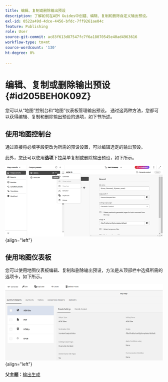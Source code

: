 ```yaml
---
title: 编辑、复制或删除输出预设
description: 了解如何在AEM Guides中创建、编辑、复制和删除自定义输出预设。
exl-id: 0522a49d-4dce-4456-bfdc-7ff9261ae04c
feature: Publishing
role: User
source-git-commit: ac83f613d87547fc7f6a18070545e40ad4963616
workflow-type: tm+mt
source-wordcount: '130'
ht-degree: 0%

---
```


# 编辑、复制或删除输出预设 {#id205BEH0K09Z}

您可以从“地图”控制台和“地图”仪表板管理输出预设。 通过这两种方法，您都可以获得编辑、复制和删除输出预设的选项，如下节所述。

## 使用地图控制台

通过直接将必填字段更改为所需的预设设置，可以编辑选定的输出预设。

此外，您还可以使用&#x200B;**选项**&#x200B;下拉菜单复制或删除输出预设，如下所示。


![](images/delete-preset-map-console.png){align="left"}


## 使用地图仪表板

您可以使用地图仪表板编辑、复制和删除输出预设，方法是从顶部栏中选择所需的选项卡，如下所示。

![](images/create-new-preset-map-dashboard-new.png){align="left"}



**父主题：**&#x200B;[&#x200B;输出生成](generate-output.md)
